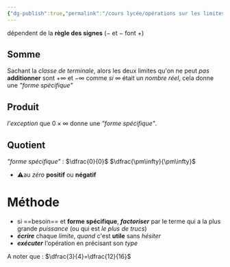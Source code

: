 ```yaml
---
{"dg-publish":true,"permalink":"/cours lycée/opérations sur les limites/"}
---
```


dépendent de la **règle des signes** ($-$ et $-$ font $+$)
## Somme
Sachant la *classe de terminale*, alors les deux limites qu'on ne peut *pas* **additionner** sont $+\infty$ et $-\infty$ comme *si* $\infty$ était un *nombre réel*, cela donne une *"forme spécifique"*
## Produit
*l'exception* que $0 \times \infty$ donne une *"forme spécifique"*.
## Quotient
*"forme spécifique"* : $\dfrac{0}{0}$ $\dfrac{\pm\infty}{\pm\infty}$
- ⚠️au *zéro* **positif** ou **négatif**
# Méthode
- si ==besoin== et **forme spécifique**, ***factoriser*** par le terme qui a la plus grande *puissance* (ou qui est *le plus de trucs*)
- ***écrire*** chaque *limite*, *quand* c'est **utile** sans *hésiter*
- ***exécuter*** l'opération en précisant son *type*

A noter que : $\dfrac{3}{4}=\dfrac{12}{16}$